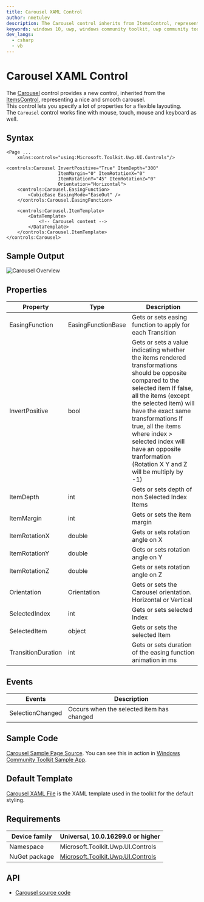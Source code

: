```yaml
---
title: Carousel XAML Control
author: nmetulev
description: The Carousel control inherits from ItemsControl, representing a nice and smooth carousel.
keywords: windows 10, uwp, windows community toolkit, uwp community toolkit, uwp toolkit, carousel, xaml control, xaml
dev_langs:
  - csharp
  - vb
---
```


# Carousel XAML Control 

The [Carousel](https://docs.microsoft.com/dotnet/api/microsoft.toolkit.uwp.ui.controls.carousel) control provides a new control, inherited from the [ItemsControl](https://docs.microsoft.com/uwp/api/Windows.UI.Xaml.Controls.ItemsControl), representing a nice and smooth carousel.  
This control lets you specify a lot of properties for a flexible layouting.  
The `Carousel` control works fine with mouse, touch, mouse and keyboard as well.

## Syntax

```xaml
<Page ...
    xmlns:controls="using:Microsoft.Toolkit.Uwp.UI.Controls"/>

<controls:Carousel InvertPositive="True" ItemDepth="300"
                   ItemMargin="0" ItemRotationX="0"
                   ItemRotationY="45" ItemRotationZ="0"
                   Orientation="Horizontal">
    <controls:Carousel.EasingFunction>
        <CubicEase EasingMode="EaseOut" />
    </controls:Carousel.EasingFunction>

    <controls:Carousel.ItemTemplate>
        <DataTemplate>
            <!-- Carousel content -->
        </DataTemplate>
    </controls:Carousel.ItemTemplate>
</controls:Carousel>
```

## Sample Output

![Carousel Overview](../resources/images/Controls/Carousel-Overview.gif)  

## Properties

| Property | Type | Description |
| -- | -- | -- |
| EasingFunction | EasingFunctionBase | Gets or sets easing function to apply for each Transition |
| InvertPositive | bool | Gets or sets a value indicating whether the items rendered transformations should be opposite compared to the selected item If false, all the items (except the selected item) will have the exact same transformations If true, all the items where index > selected index will have an opposite tranformation (Rotation X Y and Z will be multiply by -1) |
| ItemDepth | int | Gets or sets depth of non Selected Index Items |
| ItemMargin | int | Gets or sets the item margin |
| ItemRotationX | double | Gets or sets rotation angle on X |
| ItemRotationY | double | Gets or sets rotation angle on Y |
| ItemRotationZ | double | Gets or sets rotation angle on Z |
| Orientation | Orientation | Gets or sets the Carousel orientation. Horizontal or Vertical |
| SelectedIndex | int | Gets or sets selected Index |
| SelectedItem | object | Gets or sets the selected Item |
| TransitionDuration | int | Gets or sets duration of the easing function animation in ms |

## Events

| Events | Description |
| -- | -- |
| SelectionChanged | Occurs when the selected item has changed |

## Sample Code

[Carousel Sample Page Source](https://github.com/Microsoft/WindowsCommunityToolkit//tree/master/Microsoft.Toolkit.Uwp.SampleApp/SamplePages/Carousel). You can see this in action in [Windows Community Toolkit Sample App](https://www.microsoft.com/store/apps/9NBLGGH4TLCQ).

## Default Template 

[Carousel XAML File](https://github.com/Microsoft/WindowsCommunityToolkit//blob/master/Microsoft.Toolkit.Uwp.UI.Controls/Carousel/Carousel.xaml) is the XAML template used in the toolkit for the default styling.

## Requirements

| Device family | Universal, 10.0.16299.0 or higher |
| -- | -- |
| Namespace | Microsoft.Toolkit.Uwp.UI.Controls |
| NuGet package | [Microsoft.Toolkit.Uwp.UI.Controls](https://www.nuget.org/packages/Microsoft.Toolkit.Uwp.UI.Controls/) |

## API

* [Carousel source code](https://github.com/Microsoft/WindowsCommunityToolkit//tree/master/Microsoft.Toolkit.Uwp.UI.Controls/Carousel)
